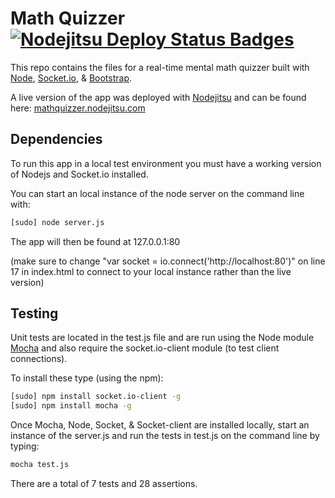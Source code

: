 Math Quizzer  [![Nodejitsu Deploy Status Badges](https://webhooks.nodejitsu.com/joediv31/mathquizzer.png)](https://webops.nodejitsu.com#joediv31/mathquizzer) 
====

This repo contains the files for a real-time mental math quizzer built with [Node](http://nodejs.org/), [Socket.io](http://socket.io/), & [Bootstrap](http://twitter.github.io/bootstrap/).

A live version of the app was deployed with [Nodejitsu](https://www.nodejitsu.com/) and can be found here: [mathquizzer.nodejitsu.com](http://mathquizzer.nodejitsu.com)

Dependencies
----

To run this app in a local test environment you must have a working version of Nodejs and Socket.io installed.

You can start an local instance of the node server on the command line with: 

```bash
[sudo] node server.js
```

The app will then be found at 127.0.0.1:80

(make sure to change "var socket = io.connect('http://localhost:80')" on line 17 in index.html to connect to your local instance rather than the live version) 

Testing
----

Unit tests are located in the test.js file and are run using the Node module [Mocha](http://visionmedia.github.io/mocha/) and also require the socket.io-client module (to test client connections).

To install these type (using the npm):

```bash
[sudo] npm install socket.io-client -g
[sudo] npm install mocha -g 
``` 

Once Mocha, Node, Socket, & Socket-client are installed locally, start an instance of the server.js and run the tests in test.js on the command line by typing:

```bash
mocha test.js
```

There are a total of 7 tests and 28 assertions.
